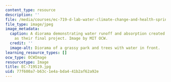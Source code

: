 ```yaml
---
content_type: resource
description: ''
file: /media/courses/ec-719-d-lab-water-climate-change-and-health-spring-2019/77f600a7b63c1e4abda441b2af62a92e_EC-719S19.jpg
file_type: image/jpeg
image_metadata:
  caption: A diorama demonstrating water runoff and absorption created by students
    as their final project. Image by MIT OCW.
  credit: ''
  image-alt: Diorama of a grassy park and trees with water in front.
learning_resource_types: []
ocw_type: OCWImage
resourcetype: Image
title: EC-719S19.jpg
uid: 77f600a7-b63c-1e4a-bda4-41b2af62a92e
---
```

